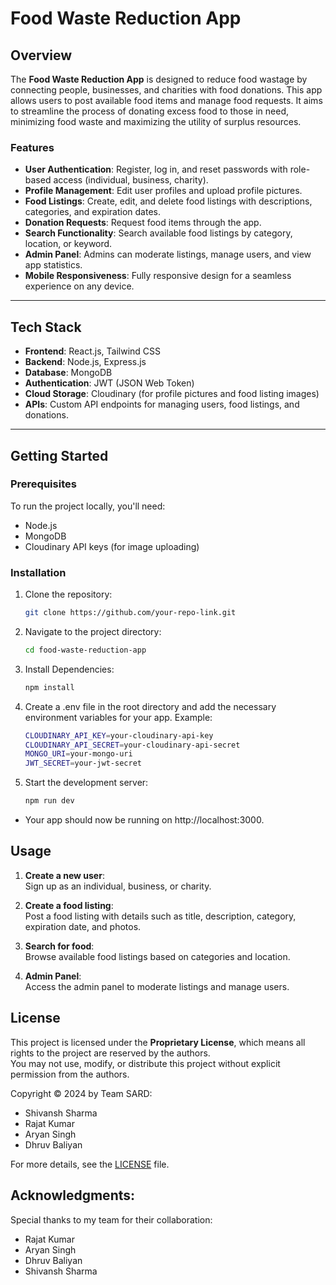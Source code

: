 # **Food Waste Reduction App**

## **Overview**

The **Food Waste Reduction App** is designed to reduce food wastage by connecting people, businesses, and charities with food donations. This app allows users to post available food items and manage food requests. It aims to streamline the process of donating excess food to those in need, minimizing food waste and maximizing the utility of surplus resources.

### **Features**
- **User Authentication**: Register, log in, and reset passwords with role-based access (individual, business, charity).
- **Profile Management**: Edit user profiles and upload profile pictures.
- **Food Listings**: Create, edit, and delete food listings with descriptions, categories, and expiration dates.
- **Donation Requests**: Request food items through the app.
- **Search Functionality**: Search available food listings by category, location, or keyword.
- **Admin Panel**: Admins can moderate listings, manage users, and view app statistics.
- **Mobile Responsiveness**: Fully responsive design for a seamless experience on any device.

---

## **Tech Stack**

- **Frontend**: React.js, Tailwind CSS
- **Backend**: Node.js, Express.js
- **Database**: MongoDB
- **Authentication**: JWT (JSON Web Token)
- **Cloud Storage**: Cloudinary (for profile pictures and food listing images)
- **APIs**: Custom API endpoints for managing users, food listings, and donations.

---

## **Getting Started**

### **Prerequisites**

To run the project locally, you'll need:

- Node.js
- MongoDB
- Cloudinary API keys (for image uploading)

### **Installation**

1. Clone the repository:
   ```bash
   git clone https://github.com/your-repo-link.git
2. Navigate to the project directory:
   ```bash
   cd food-waste-reduction-app
3. Install Dependencies:
   ```bash
   npm install
4. Create a .env file in the root directory and add the necessary environment variables for your app. Example:
   ```bash
   CLOUDINARY_API_KEY=your-cloudinary-api-key
   CLOUDINARY_API_SECRET=your-cloudinary-api-secret
   MONGO_URI=your-mongo-uri
   JWT_SECRET=your-jwt-secret
5. Start the development server:
   ```bash
   npm run dev
 - Your app should now be running on http://localhost:3000.

## Usage

1. **Create a new user**:  
   Sign up as an individual, business, or charity.

2. **Create a food listing**:  
   Post a food listing with details such as title, description, category, expiration date, and photos.

3. **Search for food**:  
   Browse available food listings based on categories and location.

4. **Admin Panel**:  
   Access the admin panel to moderate listings and manage users.

## License
This project is licensed under the **Proprietary License**, which means all rights to the project are reserved by the authors.  
You may not use, modify, or distribute this project without explicit permission from the authors.

Copyright © 2024 by Team SARD:
- Shivansh Sharma
- Rajat Kumar
- Aryan Singh
- Dhruv Baliyan

For more details, see the [LICENSE](License) file.


## Acknowledgments:
Special thanks to my team for their collaboration:
- Rajat Kumar
- Aryan Singh
- Dhruv Baliyan
- Shivansh Sharma

